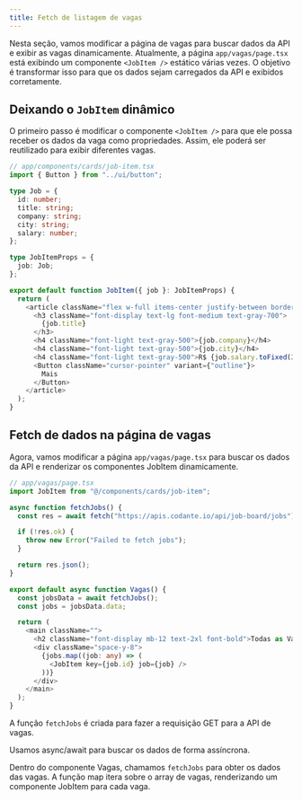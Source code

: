```yaml
---
title: Fetch de listagem de vagas
---
```



Nesta seção, vamos modificar a página de vagas para buscar dados da API e exibir as vagas dinamicamente. Atualmente, a página `app/vagas/page.tsx` está exibindo um componente `<JobItem />` estático várias vezes. O objetivo é transformar isso para que os dados sejam carregados da API e exibidos corretamente.

## Deixando o `JobItem` dinâmico

O primeiro passo é modificar o componente `<JobItem />` para que ele possa receber os dados da vaga como propriedades. Assim, ele poderá ser reutilizado para exibir diferentes vagas.

```typescript
// app/components/cards/job-item.tsx
import { Button } from "../ui/button";

type Job = {
  id: number;
  title: string;
  company: string;
  city: string;
  salary: number;
};

type JobItemProps = {
  job: Job;
};

export default function JobItem({ job }: JobItemProps) {
  return (
    <article className="flex w-full items-center justify-between border border-t-4 border-black bg-white px-6 py-4 shadow transition-colors hover:border-blue-400">
      <h3 className="font-display text-lg font-medium text-gray-700">
        {job.title}
      </h3>
      <h4 className="font-light text-gray-500">{job.company}</h4>
      <h4 className="font-light text-gray-500">{job.city}</h4>
      <h4 className="font-light text-gray-500">R$ {job.salary.toFixed(2)}</h4>
      <Button className="cursor-pointer" variant={"outline"}>
        Mais
      </Button>
    </article>
  );
}

```

## Fetch de dados na página de vagas

Agora, vamos modificar a página `app/vagas/page.tsx` para buscar os dados da API e renderizar os componentes JobItem dinamicamente.

```typescript
// app/vagas/page.tsx
import JobItem from "@/components/cards/job-item";

async function fetchJobs() {
  const res = await fetch("https://apis.codante.io/api/job-board/jobs");

  if (!res.ok) {
    throw new Error("Failed to fetch jobs");
  }

  return res.json();
}

export default async function Vagas() {
  const jobsData = await fetchJobs();
  const jobs = jobsData.data;

  return (
    <main className="">
      <h2 className="font-display mb-12 text-2xl font-bold">Todas as Vagas</h2>
      <div className="space-y-8">
        {jobs.map((job: any) => (
          <JobItem key={job.id} job={job} />
        ))}
      </div>
    </main>
  );
}
```

A função `fetchJobs` é criada para fazer a requisição GET para a API de vagas.

Usamos async/await para buscar os dados de forma assíncrona.

Dentro do componente Vagas, chamamos `fetchJobs` para obter os dados das vagas. A função map itera sobre o array de vagas, renderizando um componente JobItem para cada vaga.
